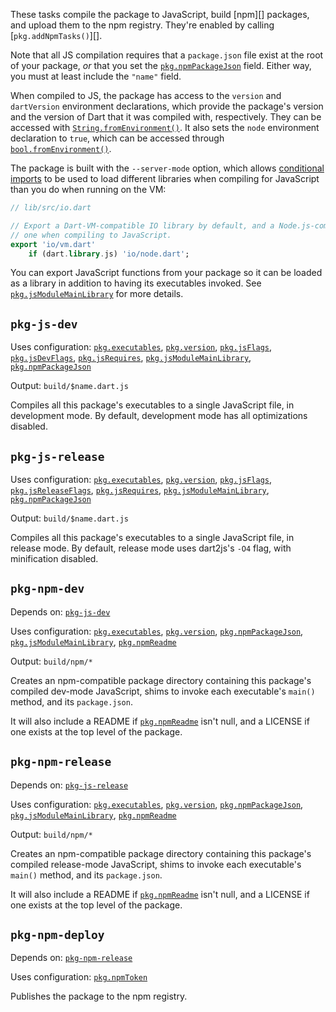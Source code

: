 These tasks compile the package to JavaScript, build [npm][] packages, and
upload them to the npm registry. They're enabled by calling
[`pkg.addNpmTasks()`][].

Note that all JS compilation requires that a `package.json` file exist at the
root of your package, *or* that you set the [`pkg.npmPackageJson`][] field.
Either way, you must at least include the `"name"` field.

[`pkg.npmPackageJson`]: https://pub.dev/documentation/cli_pkg/latest/cli_pkg/npmPackageJson.html

When compiled to JS, the package has access to the `version` and `dartVersion`
environment declarations, which provide the package's version and the version of
Dart that it was compiled with, respectively. They can be accessed with
[`String.fromEnvironment()`][]. It also sets the `node` environment declaration
to `true`, which can be accessed through [`bool.fromEnvironment()`][].

[`String.fromEnvironment()`]: https://api.dartlang.org/stable/dart-core/String/String.fromEnvironment.html
[`bool.fromEnvironment()`]: https://api.dartlang.org/stable/dart-core/String/bool.fromEnvironment.html

The package is built with the `--server-mode` option, which allows [conditional
imports][] to be used to load different libraries when compiling for JavaScript
than you do when running on the VM:

[conditional imports]: https://github.com/dart-lang/site-www/issues/1569

```dart
// lib/src/io.dart

// Export a Dart-VM-compatible IO library by default, and a Node.js-compatible
// one when compiling to JavaScript.
export 'io/vm.dart' 
    if (dart.library.js) 'io/node.dart';
```

You can export JavaScript functions from your package so it can be loaded as a
library in addition to having its executables invoked. See
[`pkg.jsModuleMainLibrary`][] for more details.

[`pkg.jsModuleMainLibrary`]: https://pub.dev/documentation/cli_pkg/latest/cli_pkg/jsModuleMainLibrary.html

## `pkg-js-dev`

Uses configuration: [`pkg.executables`][], [`pkg.version`][], [`pkg.jsFlags`][],
[`pkg.jsDevFlags`][], [`pkg.jsRequires`][], [`pkg.jsModuleMainLibrary`][],
[`pkg.npmPackageJson`][]

[`pkg.executables`]: https://pub.dev/documentation/cli_pkg/latest/cli_pkg/executables.html
[`pkg.version`]: https://pub.dev/documentation/cli_pkg/latest/cli_pkg/version.html
[`pkg.jsFlags`]: https://pub.dev/documentation/cli_pkg/latest/cli_pkg/jsFlags.html
[`pkg.jsDevFlags`]: https://pub.dev/documentation/cli_pkg/latest/cli_pkg/jsDevFlags.html
[`pkg.jsRequires`]: https://pub.dev/documentation/cli_pkg/latest/cli_pkg/jsRequires.html

Output: `build/$name.dart.js`

Compiles all this package's executables to a single JavaScript file, in
development mode. By default, development mode has all optimizations disabled.

## `pkg-js-release`

Uses configuration: [`pkg.executables`][], [`pkg.version`][], [`pkg.jsFlags`][],
[`pkg.jsReleaseFlags`][], [`pkg.jsRequires`][], [`pkg.jsModuleMainLibrary`][],
[`pkg.npmPackageJson`][]

[`pkg.jsReleaseFlags`]: https://pub.dev/documentation/cli_pkg/latest/cli_pkg/jsReleaseFlags.html

Output: `build/$name.dart.js`

Compiles all this package's executables to a single JavaScript file, in release
mode. By default, release mode uses dart2js's `-O4` flag, with minification
disabled.

## `pkg-npm-dev`

Depends on: [`pkg-js-dev`][]

[`pkg-js-dev`]: #pkg-js-dev

Uses configuration: [`pkg.executables`][], [`pkg.version`][], [`pkg.npmPackageJson`][], [`pkg.jsModuleMainLibrary`][], [`pkg.npmReadme`][]

[`pkg.npmReadme`]: https://pub.dev/documentation/cli_pkg/latest/cli_pkg/npmReadme.html

Output: `build/npm/*`

Creates an npm-compatible package directory containing this package's compiled
dev-mode JavaScript, shims to invoke each executable's `main()` method, and its
`package.json`.

It will also include a README if [`pkg.npmReadme`][] isn't null, and a LICENSE
if one exists at the top level of the package.

## `pkg-npm-release`

Depends on: [`pkg-js-release`][]

[`pkg-js-release`]: #pkg-js-release

Uses configuration: [`pkg.executables`][], [`pkg.version`][], [`pkg.npmPackageJson`][], [`pkg.jsModuleMainLibrary`][], [`pkg.npmReadme`][]

Output: `build/npm/*`

Creates an npm-compatible package directory containing this package's compiled
release-mode JavaScript, shims to invoke each executable's `main()` method, and
its `package.json`.

It will also include a README if [`pkg.npmReadme`][] isn't null, and a LICENSE
if one exists at the top level of the package.

## `pkg-npm-deploy`

Depends on: [`pkg-npm-release`][]

[`pkg-npm-release`]: #pkg-npm-release

Uses configuration: [`pkg.npmToken`][]

[`pkg.npmToken`]: https://pub.dev/documentation/cli_pkg/latest/cli_pkg/npmToken.html

Publishes the package to the npm registry.
